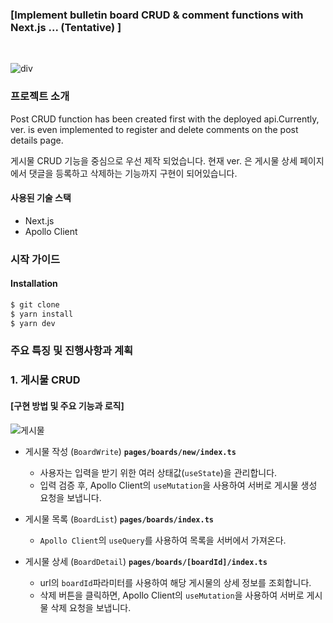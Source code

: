 ### [Implement bulletin board CRUD & comment functions with Next.js ... (Tentative) ]

<br />

![div](https://github.com/minngaeng/board/assets/124495210/bb4131cd-d872-4373-9151-485cbfbbdf20)

### 프로젝트 소개

Post CRUD function has been created first with the deployed api.Currently, ver. is even implemented to register and delete comments on the post details page.

게시물 CRUD 기능을 중심으로 우선 제작 되었습니다. 현재 ver. 은 게시물 상세 페이지에서 댓글을 등록하고 삭제하는 기능까지 구현이 되어있습니다.

#### 사용된 기술 스택

- Next.js
- Apollo Client

### 시작 가이드

#### Installation

```bash
$ git clone
$ yarn install
$ yarn dev
```

### 주요 특징 및 진행사항과 계획

### 1. 게시물 CRUD

#### [구현 방법 및 주요 기능과 로직]

![게시물](https://github.com/minngaeng/board/assets/124495210/eebd8ea4-b80b-49ca-bada-838580890d92)

- 게시물 작성 (`BoardWrite`) **`pages/boards/new/index.ts`**

  - 사용자는 입력을 받기 위한 여러 상태값(`useState`)을 관리합니다.
  - 입력 검증 후, Apollo Client의 `useMutation`을 사용하여 서버로 게시물 생성 요청을 보냅니다.

- 게시물 목록 (`BoardList`) **`pages/boards/index.ts`**

  - `Apollo Client`의 `useQuery`를 사용하여 목록을 서버에서 가져온다.

- 게시물 상세 (`BoardDetail`) **`pages/boards/[boardId]/index.ts`**

  - url의 `boardId`파라미터를 사용하여 해당 게시물의 상세 정보를 조회합니다.
  - 삭제 버튼을 클릭하면, Apollo Client의 `useMutation`을 사용하여 서버로 게시물 삭제 요청을 보냅니다.


